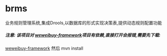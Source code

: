 # brms
业务规则管理系统,集成Drools,以数据库的形式实现决策表,提供动态规则配置功能

#####  注意: 该项目对 [weweibuy-framework](https://github.com/weweibuy/weweibuy-framework)项目有依赖,直接打开会报错,需要先下载:  
 [weweibuy-framework](https://github.com/weweibuy/weweibuy-framework) 然后 mvn install
